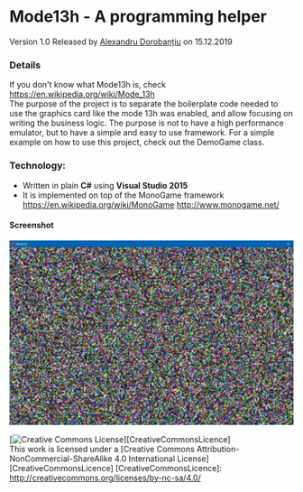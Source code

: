 Mode13h - A programming helper
===================================
Version 1.0 Released by [Alexandru Dorobanțiu](http://alex.dorobantiu.ro) on 15.12.2019

### Details
If you don't know what Mode13h is, check https://en.wikipedia.org/wiki/Mode_13h
<br />
The purpose of the project is to separate the boilerplate code needed to use the graphics card like the mode 13h was enabled, and allow focusing on writing the business logic.
The purpose is not to have a high performance emulator, but to have a simple and easy to use framework.
For a simple example on how to use this project, check out the DemoGame class.


### Technology:
 - Written in plain **C#** using **Visual Studio 2015**
 - It is implemented on top of the MonoGame framework https://en.wikipedia.org/wiki/MonoGame http://www.monogame.net/
 

#### Screenshot
![Mode13h Screenshot](mode13h_printscreen.png)
 
 
[![Creative Commons License](https://i.creativecommons.org/l/by-nc-sa/4.0/88x31.png)][CreativeCommonsLicence]
<br />
This work is licensed under a [Creative Commons Attribution-NonCommercial-ShareAlike 4.0 International License][CreativeCommonsLicence]
[CreativeCommonsLicence]: http://creativecommons.org/licenses/by-nc-sa/4.0/ 